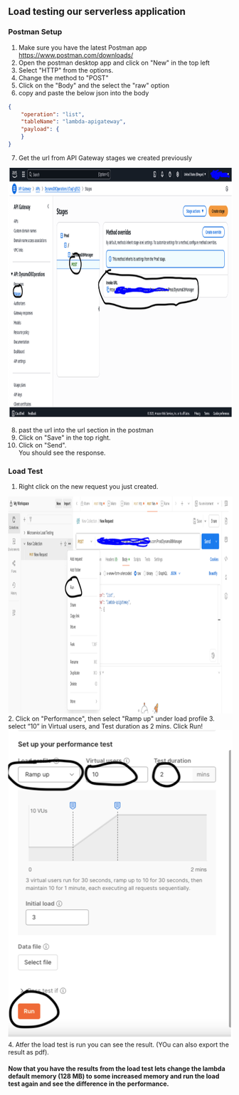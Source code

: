 ## Load testing our serverless application  
### Postman Setup  
1. Make sure you have the latest Postman app https://www.postman.com/downloads/  
2. Open the postman desktop app and click on "New" in the top left
3. Select "HTTP" from the options.  
4. Change the method to "POST"  
5. Click on the "Body" and the  select the "raw" option
6. copy and paste the below json into the body 
```json
{
    "operation": "list",
    "tableName": "lambda-apigateway",
    "payload": {
    }
}
```
7. Get the url from API Gateway stages we created previously  
<img width="1123" height="564" alt="APIGW_URL" src="Images/APIGW_URL.PNG" />  

8. past the url into the url section in the postman  
9. Click on "Save" in the top right.  
10. Click on "Send".  
You should see the response. 

### Load Test  
1. Right click on the new request you just created.  
<img width="1127" height="488" alt="LoadTest_setup" src="Images/LoadTest_setup.PNG" />  
2. Click on "Performance", then select "Ramp up" under load profile  
3. select “10” in Virtual users, and Test duration as 2 mins. Click Run!
<img width="508" height="696" alt="Ramup_loadtest" src="Images/Ramup_loadtest.PNG" />
4. Atfer the load test is run you can see the result. (YOu can also export the result as pdf).  


#### Now that you have the results from the load test lets change the lambda default memory (128 MB) to some increased memory and run the load test again and see the difference in the performance.





